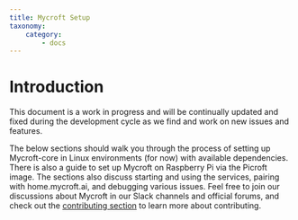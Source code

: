 ```yaml
---
title: Mycroft Setup
taxonomy:
    category:
        - docs
---
```


# Introduction
This document is a work in progress and will be continually updated and fixed during the development cycle as we find and work on new issues and features.

The below sections should walk you through the process of setting up Mycroft-core in Linux environments (for now) with available dependencies. There is also a guide to set up Mycroft on Raspberry Pi via the Picroft image. The sections also discuss starting and using the services, pairing with home.mycroft.ai, and debugging various issues. Feel free to join our discussions about Mycroft in our Slack channels and official forums, and check out the [contributing section](https://docs.mycroft.ai/contributing) to learn more about contributing.
